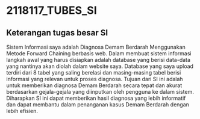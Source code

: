 # 2118117_TUBES_SI
Keterangan tugas besar SI
----------
Sistem Informasi saya adalah Diagnosa Demam Berdarah Menggunakan Metode Forward Chaining berbasis web.
Dalam membuat sistem informasi langkah awal yang harus disiapkan adalah database yang berisi data-data yang nantinya akan diolah dalam website saya.
Database yang saya upload terdiri dari 8 tabel yang saling berelasi dan masing-masing tabel berisi informasi yang relevan untuk proses diagnosa. 
Tujuan dari SI ini adalah untuk memberikan diagnosa Demam Berdarah secara tepat dan akurat berdasarkan gejala-gejala yang diinputkan oleh pengguna ke dalam sistem. 
Diharapkan SI ini dapat memberikan hasil diagnosa yang lebih informatif dan dapat membantu dalam penanganan kasus Demam Berdarah dengan lebih efisien.
